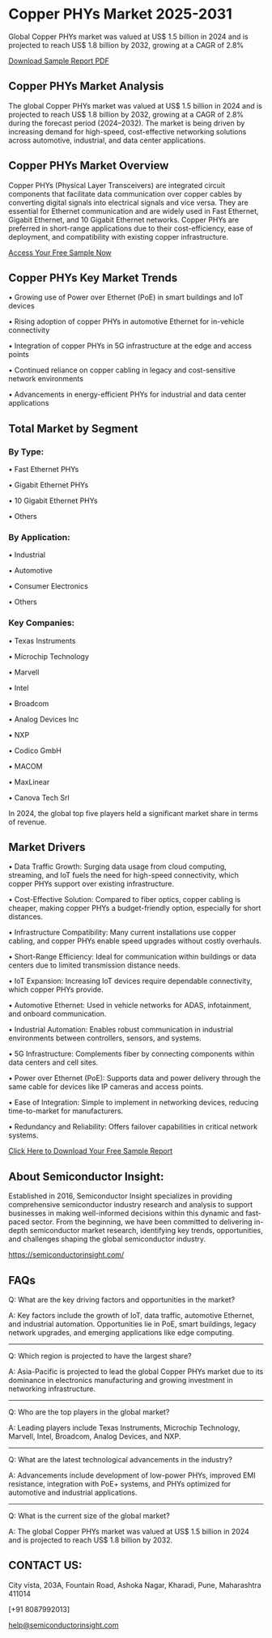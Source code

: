 <h1>Copper PHYs Market 2025-2031</h1>

Global Copper PHYs market was valued at US$ 1.5 billion in 2024 and is projected to reach US$ 1.8 billion by 2032, growing at a CAGR of 2.8%

[Download Sample Report PDF](https://semiconductorinsight.com/download-sample-report/?product_id=88296)

<h2>Copper PHYs Market Analysis</h2>

The global Copper PHYs market was valued at US$ 1.5 billion in 2024 and is projected to reach US$ 1.8 billion by 2032, growing at a CAGR of 2.8% during the forecast period (2024–2032). The market is being driven by increasing demand for high-speed, cost-effective networking solutions across automotive, industrial, and data center applications.

<h2>Copper PHYs Market Overview</h2>

Copper PHYs (Physical Layer Transceivers) are integrated circuit components that facilitate data communication over copper cables by converting digital signals into electrical signals and vice versa. They are essential for Ethernet communication and are widely used in Fast Ethernet, Gigabit Ethernet, and 10 Gigabit Ethernet networks. Copper PHYs are preferred in short-range applications due to their cost-efficiency, ease of deployment, and compatibility with existing copper infrastructure.

[Access Your Free Sample Now
](https://semiconductorinsight.com/report/copper-phys-market-global-outlook-and-forecast-2025-2031/)

<h2>Copper PHYs Key Market Trends</h2>

•	Growing use of Power over Ethernet (PoE) in smart buildings and IoT devices

•	Rising adoption of copper PHYs in automotive Ethernet for in-vehicle connectivity

•	Integration of copper PHYs in 5G infrastructure at the edge and access points

•	Continued reliance on copper cabling in legacy and cost-sensitive network environments

•	Advancements in energy-efficient PHYs for industrial and data center applications

<h2>Total Market by Segment</h2>

<h3>By Type:</h3>

•	Fast Ethernet PHYs

•	Gigabit Ethernet PHYs

•	10 Gigabit Ethernet PHYs

•	Others

<h3>By Application:</h3>

•	Industrial

•	Automotive

•	Consumer Electronics

•	Others

<h3>Key Companies:</h3>

•	Texas Instruments

•	Microchip Technology

•	Marvell

•	Intel

•	Broadcom

•	Analog Devices Inc

•	NXP

•	Codico GmbH

•	MACOM

•	MaxLinear

•	Canova Tech Srl

In 2024, the global top five players held a significant market share in terms of revenue.

<h2>Market Drivers</h2>

•	Data Traffic Growth: Surging data usage from cloud computing, streaming, and IoT fuels the need for high-speed connectivity, which copper PHYs support over existing infrastructure.

•	Cost-Effective Solution: Compared to fiber optics, copper cabling is cheaper, making copper PHYs a budget-friendly option, especially for short distances.

•	Infrastructure Compatibility: Many current installations use copper cabling, and copper PHYs enable speed upgrades without costly overhauls.

•	Short-Range Efficiency: Ideal for communication within buildings or data centers due to limited transmission distance needs.

•	IoT Expansion: Increasing IoT devices require dependable connectivity, which copper PHYs provide.

•	Automotive Ethernet: Used in vehicle networks for ADAS, infotainment, and onboard communication.

•	Industrial Automation: Enables robust communication in industrial environments between controllers, sensors, and systems.

•	5G Infrastructure: Complements fiber by connecting components within data centers and cell sites.

•	Power over Ethernet (PoE): Supports data and power delivery through the same cable for devices like IP cameras and access points.

•	Ease of Integration: Simple to implement in networking devices, reducing time-to-market for manufacturers.

•	Redundancy and Reliability: Offers failover capabilities in critical network systems.

[Click Here to Download Your Free Sample Report 
](https://semiconductorinsight.com/report/copper-phys-market-global-outlook-and-forecast-2025-2031/)

<h2>About Semiconductor Insight:</h2>

Established in 2016, Semiconductor Insight specializes in providing comprehensive semiconductor industry research and analysis to support businesses in making well-informed decisions within this dynamic and fast-paced sector. From the beginning, we have been committed to delivering in-depth semiconductor market research, identifying key trends, opportunities, and challenges shaping the global semiconductor industry.

https://semiconductorinsight.com/

<h2>FAQs</h2>

Q: What are the key driving factors and opportunities in the market?

A: Key factors include the growth of IoT, data traffic, automotive Ethernet, and industrial automation. Opportunities lie in PoE, smart buildings, legacy network upgrades, and emerging applications like edge computing.

________________________________________

Q: Which region is projected to have the largest share?

A: Asia-Pacific is projected to lead the global Copper PHYs market due to its dominance in electronics manufacturing and growing investment in networking infrastructure.

________________________________________

Q: Who are the top players in the global market?

A: Leading players include Texas Instruments, Microchip Technology, Marvell, Intel, Broadcom, Analog Devices, and NXP.

________________________________________

Q: What are the latest technological advancements in the industry?

A: Advancements include development of low-power PHYs, improved EMI resistance, integration with PoE+ systems, and PHYs optimized for automotive and industrial applications.

________________________________________

Q: What is the current size of the global market?

A: The global Copper PHYs market was valued at US$ 1.5 billion in 2024 and is projected to reach US$ 1.8 billion by 2032.

<h2>CONTACT US:</h2>

City vista, 203A, Fountain Road, Ashoka Nagar, Kharadi, Pune, Maharashtra 411014

[+91 8087992013]

help@semiconductorinsight.com



